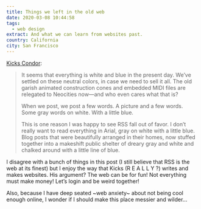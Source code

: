 ```yaml
---
title: Things we left in the old web
date: 2020-03-08 10:44:58
tags:
  - web design
extract: And what we can learn from websites past.
country: California
city: San Francisco
---
```


[Kicks Condor](https://www.kickscondor.com/things-we-left-in-the-old-web/):

> It seems that everything is white and blue in the present day. We’ve settled on these neutral colors, in case we need to sell it all. The old garish animated construction cones and embedded MIDI files are relegated to Neocities now—and who even cares what that is?
>
> When we post, we post a few words. A picture and a few words. Some gray words on white. With a little blue.
>
> This is one reason I was happy to see RSS fall out of favor. I don’t really want to read everything in Arial, gray on white with a little blue. Blog posts that were beautifully arranged in their homes, now stuffed together into a makeshift public shelter of dreary gray and white and chalked around with a little line of blue.

I disagree with a bunch of things in this post (I still believe that RSS is the web at its finest) but I enjoy the way that Kicks (R E A L L Y ?) writes and makes websites. His argument? The web can be for fun! Not everything must make money! Let’s login and be weird together!

Also, because I have deep seated ~web anxiety~ about not being cool enough online, I wonder if I should make this place messier and wilder…
